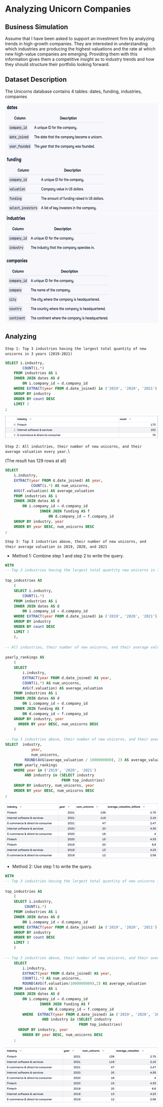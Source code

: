 # Analyzing Unicorn Companies

## Business Simulation

Assume that I have been asked to support an investment firm by analyzing trends in high-growth companies. They are interested in understanding which industries are producing the highest valuations and the rate at which new high-value companies are emerging. Providing them with this information gives them a competitive insight as to industry trends and how they should structure their portfolio looking forward.

## Dataset Description

The Unicorns database contains 4 tables: dates, funding, industries, companies

<img src="../images/unicorn1.png" width="630" height="360">
<img src="../images/unicorn2.png" width="630" height="360">

## Analyzing

`Step 1: Top 3 industries having the largest total quantity of new unicorns in 3 years (2019-2021)`

```sql
SELECT i.industry, 
        COUNT(i.*)
    FROM industries AS i
    INNER JOIN dates AS d
        ON i.company_id = d.company_id
    WHERE EXTRACT(year FROM d.date_joined) in ('2019', '2020', '2021')
    GROUP BY industry
    ORDER BY count DESC
    LIMIT 3
;
```

![image](../images/unicorn3.png)

`Step 2: All industries, their number of new unicorns, and their average valuation every year.`\\

(The result has 129 rows at all)

```sql
SELECT
    i.industry,
    EXTRACT(year FROM d.date_joined) AS year,
            COUNT(i.*) AS num_unicorns,
    AVG(f.valuation) AS average_valuation
    FROM industries AS i
    INNER JOIN dates AS d
        ON i.company_id = d.company_id
                INNER JOIN funding AS f
                    ON d.company_id = f.company_id
    GROUP BY industry, year
    ORDER BY year DESC, num_unicorns DESC
;
```


`Step 3: Top 3 industries above, their number of new unicorns, and their average valuation in 2019, 2020, and 2021`

- Method 1: Combine step 1 and step 2 to write the query.

```sql
WITH
-- Top 3 industries having the largest total quantity new unicorns in 3 years (2019-2021).

top_industries AS
	(
	SELECT i.industry, 
        COUNT(i.*)
    FROM industries AS i
    INNER JOIN dates AS d
        ON i.company_id = d.company_id
    WHERE EXTRACT(year FROM d.date_joined) in ('2019', '2020', '2021')
    GROUP BY industry
    ORDER BY count DESC
    LIMIT 3
	),

-- All industries, their number of new unicorns, and their average valuation in every year.

yearly_rankings AS 
	(
	SELECT
        i.industry,
        EXTRACT(year FROM d.date_joined) AS year,
		COUNT(i.*) AS num_unicorns,
        AVG(f.valuation) AS average_valuation
    FROM industries AS i
    INNER JOIN dates AS d
        ON i.company_id = d.company_id
    INNER JOIN funding AS f
        ON d.company_id = f.company_id
    GROUP BY industry, year
	  ORDER BY year DESC, num_unicorns DESC
	)
	
-- Top 3 industries above, their number of new unicorns, and their average valuation in 2019, 2020, and 2021
SELECT  industry,
		    year,
		    num_unicorns,
		 ROUND(AVG(average_valuation / 1000000000), 2) AS average_valuation_billions
	FROM yearly_rankings
	WHERE year in ('2019', '2020', '2021')
	     AND industry in (SELECT industry
	                      FROM top_industries)
	GROUP BY industry, num_unicorns, year
	ORDER BY year DESC, num_unicorns DESC
;
```

![image](../images/unicorn4.png)


- Method 2: Use step 1 to write the query.

```sql
WITH
-- Top 3 industries having the largest total quantity of new unicorns in 3 years (2019-2021)

top_industries AS
	(
	SELECT i.industry, 
         COUNT(i.*)
    FROM industries AS i
    INNER JOIN dates AS d
        ON i.company_id = d.company_id
    WHERE EXTRACT(year FROM d.date_joined) in ('2019', '2020', '2021')
    GROUP BY industry
    ORDER BY count DESC
    LIMIT 3
	)

-- Top 3 industries above, their number of new unicorns, and their average valuation in 2019, 2020, and 2021
	SELECT
        i.industry,
        EXTRACT(year FROM d.date_joined) AS year,
		COUNT(i.*) AS num_unicorns,
        ROUND(AVG(f.valuation/1000000000),2) AS average_valuation
    FROM industries AS i
    INNER JOIN dates AS d
        ON i.company_id = d.company_id
			    INNER JOIN funding AS f
			        ON d.company_id = f.company_id
		WHERE  EXTRACT(year FROM d.date_joined) in ('2019', '2020', '2021')
			     AND industry in (SELECT industry
			                      FROM top_industries)
	  GROUP BY industry, year
		ORDER BY year DESC, num_unicorns DESC
	;
```

![image](../images/unicorn5.png)